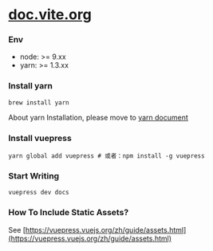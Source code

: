 # [doc.vite.org](https://doc.vite.org)

### Env

* node: >= 9.xx
* yarn: >= 1.3.xx

### Install yarn

```
brew install yarn
```

About yarn Installation, please move to [yarn document](https://yarnpkg.com/en/docs/install#mac-stable)

### Install vuepress

```
yarn global add vuepress # 或者：npm install -g vuepress
```

### Start Writing

```
vuepress dev docs
```

### How To Include Static Assets?

See [https://vuepress.vuejs.org/zh/guide/assets.html](https://vuepress.vuejs.org/zh/guide/assets.html)

